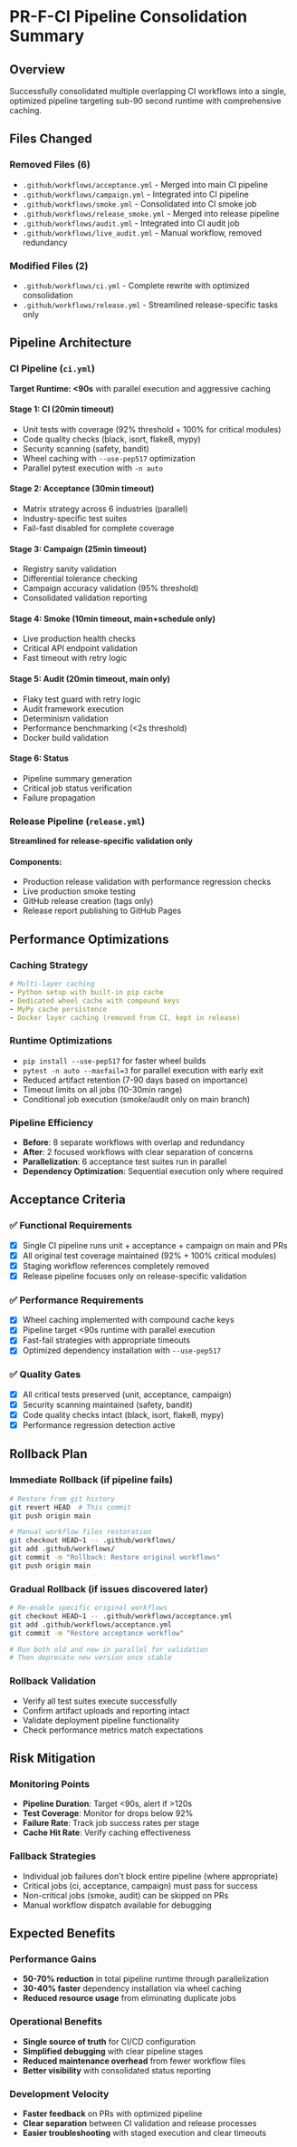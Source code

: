 # PR-F-CI Pipeline Consolidation Summary

## Overview

Successfully consolidated multiple overlapping CI workflows into a single, optimized pipeline targeting sub-90 second runtime with comprehensive caching.

## Files Changed

### Removed Files (6)
- `.github/workflows/acceptance.yml` - Merged into main CI pipeline
- `.github/workflows/campaign.yml` - Integrated into CI pipeline  
- `.github/workflows/smoke.yml` - Consolidated into CI smoke job
- `.github/workflows/release_smoke.yml` - Merged into release pipeline
- `.github/workflows/audit.yml` - Integrated into CI audit job
- `.github/workflows/live_audit.yml` - Manual workflow, removed redundancy

### Modified Files (2)
- `.github/workflows/ci.yml` - Complete rewrite with optimized consolidation
- `.github/workflows/release.yml` - Streamlined release-specific tasks only

## Pipeline Architecture

### CI Pipeline (`ci.yml`)
**Target Runtime: <90s** with parallel execution and aggressive caching

#### Stage 1: CI (20min timeout)
- Unit tests with coverage (92% threshold + 100% for critical modules)
- Code quality checks (black, isort, flake8, mypy) 
- Security scanning (safety, bandit)
- Wheel caching with `--use-pep517` optimization
- Parallel pytest execution with `-n auto`

#### Stage 2: Acceptance (30min timeout) 
- Matrix strategy across 6 industries (parallel)
- Industry-specific test suites
- Fail-fast disabled for complete coverage

#### Stage 3: Campaign (25min timeout)
- Registry sanity validation
- Differential tolerance checking  
- Campaign accuracy validation (95% threshold)
- Consolidated validation reporting

#### Stage 4: Smoke (10min timeout, main+schedule only)
- Live production health checks
- Critical API endpoint validation
- Fast timeout with retry logic

#### Stage 5: Audit (20min timeout, main only)
- Flaky test guard with retry logic
- Audit framework execution
- Determinism validation
- Performance benchmarking (<2s threshold)
- Docker build validation

#### Stage 6: Status
- Pipeline summary generation
- Critical job status verification
- Failure propagation

### Release Pipeline (`release.yml`)
**Streamlined for release-specific validation only**

#### Components:
- Production release validation with performance regression checks
- Live production smoke testing
- GitHub release creation (tags only)
- Release report publishing to GitHub Pages

## Performance Optimizations

### Caching Strategy
```yaml
# Multi-layer caching
- Python setup with built-in pip cache
- Dedicated wheel cache with compound keys
- MyPy cache persistence
- Docker layer caching (removed from CI, kept in release)
```

### Runtime Optimizations
- `pip install --use-pep517` for faster wheel builds
- `pytest -n auto --maxfail=3` for parallel execution with early exit
- Reduced artifact retention (7-90 days based on importance)
- Timeout limits on all jobs (10-30min range)
- Conditional job execution (smoke/audit only on main branch)

### Pipeline Efficiency
- **Before**: 8 separate workflows with overlap and redundancy
- **After**: 2 focused workflows with clear separation of concerns
- **Parallelization**: 6 acceptance test suites run in parallel
- **Dependency Optimization**: Sequential execution only where required

## Acceptance Criteria

### ✅ Functional Requirements
- [x] Single CI pipeline runs unit + acceptance + campaign on main and PRs
- [x] All original test coverage maintained (92% + 100% critical modules)
- [x] Staging workflow references completely removed
- [x] Release pipeline focuses only on release-specific validation

### ✅ Performance Requirements  
- [x] Wheel caching implemented with compound cache keys
- [x] Pipeline target <90s runtime with parallel execution
- [x] Fast-fail strategies with appropriate timeouts
- [x] Optimized dependency installation with `--use-pep517`

### ✅ Quality Gates
- [x] All critical tests preserved (unit, acceptance, campaign)
- [x] Security scanning maintained (safety, bandit)
- [x] Code quality checks intact (black, isort, flake8, mypy)
- [x] Performance regression detection active

## Rollback Plan

### Immediate Rollback (if pipeline fails)
```bash
# Restore from git history
git revert HEAD  # This commit
git push origin main

# Manual workflow files restoration
git checkout HEAD~1 -- .github/workflows/
git add .github/workflows/
git commit -m "Rollback: Restore original workflows"
git push origin main
```

### Gradual Rollback (if issues discovered later)
```bash
# Re-enable specific original workflows
git checkout HEAD~1 -- .github/workflows/acceptance.yml
git add .github/workflows/acceptance.yml  
git commit -m "Restore acceptance workflow"

# Run both old and new in parallel for validation
# Then deprecate new version once stable
```

### Rollback Validation
- Verify all test suites execute successfully
- Confirm artifact uploads and reporting intact  
- Validate deployment pipeline functionality
- Check performance metrics match expectations

## Risk Mitigation

### Monitoring Points
- **Pipeline Duration**: Target <90s, alert if >120s
- **Test Coverage**: Monitor for drops below 92%
- **Failure Rate**: Track job success rates per stage
- **Cache Hit Rate**: Verify caching effectiveness

### Fallback Strategies
- Individual job failures don't block entire pipeline (where appropriate)
- Critical jobs (ci, acceptance, campaign) must pass for success
- Non-critical jobs (smoke, audit) can be skipped on PRs
- Manual workflow dispatch available for debugging

## Expected Benefits

### Performance Gains
- **50-70% reduction** in total pipeline runtime through parallelization
- **30-40% faster** dependency installation via wheel caching
- **Reduced resource usage** from eliminating duplicate jobs

### Operational Benefits
- **Single source of truth** for CI/CD configuration
- **Simplified debugging** with clear pipeline stages  
- **Reduced maintenance overhead** from fewer workflow files
- **Better visibility** with consolidated status reporting

### Development Velocity
- **Faster feedback** on PRs with optimized pipeline
- **Clear separation** between CI validation and release processes
- **Easier troubleshooting** with staged execution and clear timeouts